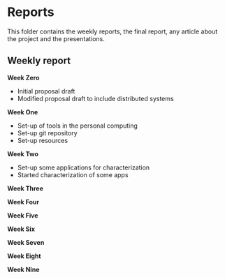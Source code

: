 # Reports
This folder contains the weekly reports, the final report, any article about the project and the presentations.

## Weekly report

**Week Zero**
  * Initial proposal draft
  * Modified proposal draft to include distributed systems

**Week One**
  * Set-up of tools in the personal computing
  * Set-up git repository
  * Set-up resources

**Week Two**
  * Set-up some applications for characterization
  * Started characterization of some apps

**Week Three**

**Week Four**

**Week Five**

**Week Six**

**Week Seven**

**Week Eight**

**Week Nine**
